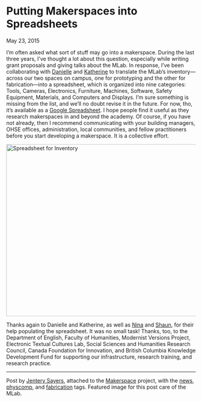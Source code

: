 # Putting Makerspaces into Spreadsheets

May 23, 2015

<p>I&#8217;m often asked what sort of stuff may go into a makerspace. During the last three years, I&#8217;ve thought a lot about this question, especially while writing grant proposals and giving talks about the MLab. In response, I&#8217;ve been collaborating with <a href="http://maker.uvic.ca/author/danielle/">Danielle</a> and <a href="http://maker.uvic.ca/author/kat/">Katherine</a> to translate the MLab&#8217;s inventory&#8212;across our two spaces on campus, one for prototyping and the other for fabrication&#8212;into a spreadsheet, which is organized into nine categories: Tools, Cameras, Electronics, Furniture, Machines, Software, Safety Equipment, Materials, and Computers and Displays. I&#8217;m sure something is missing from the list, and we&#8217;ll no doubt revise it in the future. For now, tho, it&#8217;s available as a <a href="https://docs.google.com/spreadsheets/d/1Hran2uky2vnXbjTfQ0RPsLhOmaVYKS2cY3X6Q9qMeSo/edit?usp=sharing" target="_blank">Google Spreadsheet</a>. I hope people find it useful as they research makerspaces in and beyond the academy. Of course, if you have not already, then I recommend communicating with your building managers, OHSE offices, administration, local communities, and fellow practitioners before you start developing a makerspace. It is a collective effort.</p>
<p><a href="https://docs.google.com/spreadsheets/d/1Hran2uky2vnXbjTfQ0RPsLhOmaVYKS2cY3X6Q9qMeSo/edit?usp=sharing" target="_blank"><img class="alignnone size-full wp-image-5443" src="http://maker.uvic.ca/wp-content/uploads/2015/05/spreadsheet.png" alt="Spreadsheet for Inventory" width="1150" height="456" /></a></p>
<p>Thanks again to Danielle and Katherine, as well as <a href="http://maker.uvic.ca/author/nbelojevic/">Nina</a> and <a href="http://maker.uvic.ca/author/shaun/">Shaun</a>, for their help populating the spreadsheet. It was no small task! Thanks, too, to the Department of English, Faculty of Humanities, Modernist Versions Project, Electronic Textual Cultures Lab, Social Sciences and Humanities Research Council, Canada Foundation for Innovation, and British Columbia Knowledge Development Fund for supporting our infrastructure, research training, and research practice.</p>
<hr />
<p>Post by <a title="learn more" href="http://maker.uvic.ca/author/admin/">Jentery Sayers</a>, attached to the <a title="learn more" href="http://maker.uvic.ca/category/makerspace/">Makerspace</a> project, with the <a title="learn more" href="http://maker.uvic.ca/tag/news/">news</a>, <a title="learn more" href="http://maker.uvic.ca/tag/physcomp/">physcomp</a>, and <a title="learn more" href="http://maker.uvic.ca/tag/fabrication/">fabrication</a> tags. Featured image for this post care of the MLab.</p>
